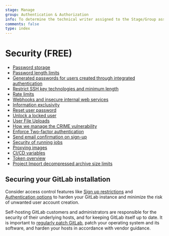 ```yaml
---
stage: Manage
group: Authentication & Authorization
info: To determine the technical writer assigned to the Stage/Group associated with this page, see https://about.gitlab.com/handbook/engineering/ux/technical-writing/#assignments
comments: false
type: index
---
```


# Security **(FREE)**

- [Password storage](password_storage.md)
- [Password length limits](password_length_limits.md)
- [Generated passwords for users created through integrated authentication](passwords_for_integrated_authentication_methods.md)
- [Restrict SSH key technologies and minimum length](ssh_keys_restrictions.md)
- [Rate limits](rate_limits.md)
- [Webhooks and insecure internal web services](webhooks.md)
- [Information exclusivity](information_exclusivity.md)
- [Reset user password](reset_user_password.md)
- [Unlock a locked user](unlock_user.md)
- [User File Uploads](user_file_uploads.md)
- [How we manage the CRIME vulnerability](crime_vulnerability.md)
- [Enforce Two-factor authentication](two_factor_authentication.md)
- [Send email confirmation on sign-up](user_email_confirmation.md)
- [Security of running jobs](https://docs.gitlab.com/runner/security/)
- [Proxying images](asset_proxy.md)
- [CI/CD variables](../ci/variables/index.md#cicd-variable-security)
- [Token overview](token_overview.md)
- [Project Import decompressed archive size limits](project_import_decompressed_archive_size_limits.md)

## Securing your GitLab installation

Consider access control features like [Sign up restrictions](../user/admin_area/settings/sign_up_restrictions.md) and [Authentication options](../topics/authentication/) to harden your GitLab instance and minimize the risk of unwanted user account creation.

Self-hosting GitLab customers and administrators are responsible for the security of their underlying hosts, and for keeping GitLab itself up to date. It is important to [regularly patch GitLab](../policy/maintenance.md), patch your operating system and its software, and harden your hosts in accordance with vendor guidance.
